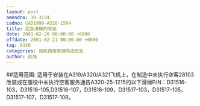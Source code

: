 ```yaml
---
layout: post
amendno: 39-3134
cadno: CAD1999-A320-15R4
title: 应急滑梯的改装
date: 2001-02-20 00:00:00 +0800
effdate: 2001-02-21 00:00:00 +0800
tag: A320
categories: 民航西南管理局适航处
author: 赵强
---
```


##适用范围:
适用于安装在A319/A320/A321飞机上，在制造中未执行空客28103改装或在服役中未执行空客服务通告A320-25-1215的以下滑梯P/N：D31516-103，D31516-105,D31516-107，D31516-109，D31517-103，D31517-105，D31517-107，D31517-109。

